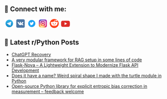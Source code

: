 ## 🔎 Connect with me:
[<img src="https://github.com/bullbesh/bullbesh/blob/main/images/Telegram.png" width="32" height="32" />](https://t.me/bullbesh)
[<img src="https://github.com/bullbesh/bullbesh/blob/main/images/VK.png" width="32" height="32" />](https://vk.com/bullbesh)
[<img src="https://github.com/bullbesh/bullbesh/blob/main/images/Twitter.png" width="32" height="32" />](https://twitter.com/bullbesh1)
[<img src="https://github.com/bullbesh/bullbesh/blob/main/images/Instagram.png" width="32" height="32" />](https://www.instagram.com/bullbesh)
[<img src="https://github.com/bullbesh/bullbesh/blob/main/images/Reddit.png" width="32" height="32" />](https://www.reddit.com/user/bullbesh)
[<img src="https://github.com/bullbesh/bullbesh/blob/main/images/YouTube.png" width="32" height="32" />](https://www.youtube.com/channel/UCtfjRs6uzgq5mfm8S06WTcg)

## 📕 Latest r/Python Posts
<!-- BLOG-POST-LIST:START -->
- [ChatGPT Recovery](https://www.reddit.com/r/Python/comments/1m8a5d6/chatgpt_recovery/)
- [A very modular framework for RAG setup in some lines of code](https://www.reddit.com/r/Python/comments/1m860pg/a_very_modular_framework_for_rag_setup_in_some/)
- [Flask-Nova – A Lightweight Extension to Modernize Flask API Development](https://www.reddit.com/r/Python/comments/1m82flz/flasknova_a_lightweight_extension_to_modernize/)
- [Does it have a name? Weird spiral shape I made with the turtle module in Python](https://www.reddit.com/r/Python/comments/1m81n93/does_it_have_a_name_weird_spiral_shape_i_made/)
- [Open-source Python library for explicit entropic bias correction in measurement – feedback welcome](https://www.reddit.com/r/Python/comments/1m80zeb/opensource_python_library_for_explicit_entropic/)
<!-- BLOG-POST-LIST:END -->
